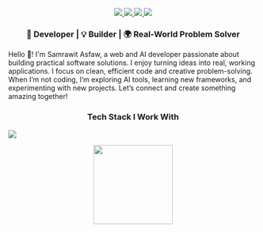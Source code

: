 <p align="center">
  <a href="https://linkedin.com/in/samrawit-asfaw" target="_blank">
    <img src="https://img.shields.io/badge/LinkedIn-%230077B5.svg?&logo=linkedin&logoColor=white" />
  </a>
  <a href="https://t.me/samli_documentation" target="_blank">
    <img src="https://img.shields.io/badge/Telegram-%23007AB8.svg?&logo=telegram&logoColor=white" />
  </a>
  <a href="mailto:samrawitasfaw8@gmail.com">
    <img src="https://img.shields.io/badge/Gmail-D14836.svg?&logo=gmail&logoColor=white" />
  </a>
  <a href="https://samrawit-asfaw.vercel.app/">
   <img src="https://img.shields.io/badge/Website-%23000000.svg?&logo=google-chrome&logoColor=white" />
  </a>
</p>
<h3 align="center">🚀 Developer | 💡 Builder | 🌍 Real-World Problem Solver</h3>

Hello 👋! I'm Samrawit Asfaw, a web and AI developer passionate about building practical software solutions. I enjoy turning ideas into real, working applications. I focus on clean, efficient code and creative problem-solving. When I’m not coding, I’m exploring AI tools, learning new frameworks, and experimenting with new projects. Let’s connect and create something amazing together! 


<h3 align="center">Tech Stack I Work With</h3>


<p align="left">
  <img src="https://skillicons.dev/icons?i=python,js,react,django,vue,nodejs,fastapi,postgres,tensorflow,sklearn,mongodb,mysql,git&perline=20" />
</p>

<p align="center">
  <img src="https://github-readme-stats.vercel.app/api?username=Samri-A&show_icons=true&theme=dark&hide_border=true" height="160" width="full" />
</p>






